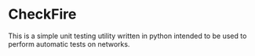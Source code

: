 # CheckFire
This is a simple unit testing utility written in python intended to be used to perform automatic tests on networks.
